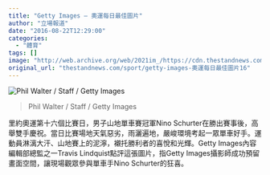 ```yaml
---
title: "Getty Images — 奧運每日最佳圖片"
author: "立場報道"
date: "2016-08-22T12:29:00"
categories:
  - "體育"
tags: []
image: "http://web.archive.org/web/2021im_/https://cdn.thestandnews.com/media/photos/cache/Day201620-20Phil20Walter_zmmMO_1200x0.jpg"
original_url: "thestandnews.com/sport/getty-images-奧運每日最佳圖片16"
---
```

![Phil Walter / Staff / Getty Images](http://web.archive.org/web/2021im_/https://cdn.thestandnews.com/media/photos/cache/Day201620-20Phil20Walter_zmmMO_1200x0.jpg)

> Phil Walter / Staff / Getty Images

里約奧運第十六個比賽日，男子山地單車賽冠軍Nino Schurter在勝出賽事後，高舉雙手慶祝。當日比賽場地天氣惡劣，雨灑遍地，嚴峻環境考起一眾單車好手。運動員淋漓大汗、山地賽上的泥濘，襯托勝利者的喜悅和光輝。Getty Images內容編輯部總監之一Travis Lindquist點評這張圖片，指Getty Images攝影師成功預留畫面空間，讓現場觀眾參與單車手Nino Schurter的狂喜。